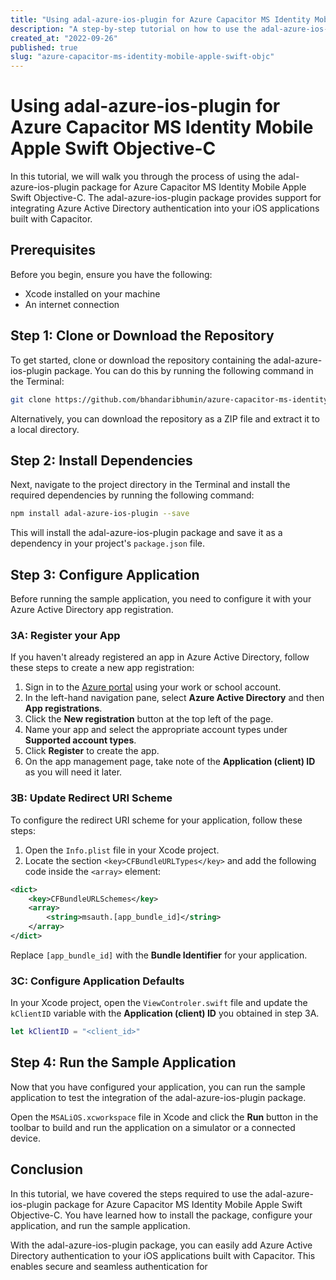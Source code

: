 ```yaml
---
title: "Using adal-azure-ios-plugin for Azure Capacitor MS Identity Mobile Apple Swift Objective-C"
description: "A step-by-step tutorial on how to use the adal-azure-ios-plugin package for Azure Capacitor MS Identity Mobile Apple Swift Objective-C. This tutorial will guide you through the installation process and configuring your application for authentication."
created_at: "2022-09-26"
published: true
slug: "azure-capacitor-ms-identity-mobile-apple-swift-objc"
---
```


# Using adal-azure-ios-plugin for Azure Capacitor MS Identity Mobile Apple Swift Objective-C

In this tutorial, we will walk you through the process of using the adal-azure-ios-plugin package for Azure Capacitor MS Identity Mobile Apple Swift Objective-C. The adal-azure-ios-plugin package provides support for integrating Azure Active Directory authentication into your iOS applications built with Capacitor.

## Prerequisites

Before you begin, ensure you have the following:

- Xcode installed on your machine
- An internet connection

## Step 1: Clone or Download the Repository

To get started, clone or download the repository containing the adal-azure-ios-plugin package. You can do this by running the following command in the Terminal:

```bash
git clone https://github.com/bhandaribhumin/azure-capacitor-ms-identity-mobile-apple-swift-objc
```

Alternatively, you can download the repository as a ZIP file and extract it to a local directory.

## Step 2: Install Dependencies

Next, navigate to the project directory in the Terminal and install the required dependencies by running the following command:

```bash
npm install adal-azure-ios-plugin --save
```

This will install the adal-azure-ios-plugin package and save it as a dependency in your project's `package.json` file.

## Step 3: Configure Application

Before running the sample application, you need to configure it with your Azure Active Directory app registration.

### 3A: Register your App

If you haven't already registered an app in Azure Active Directory, follow these steps to create a new app registration:

1. Sign in to the [Azure portal](https://portal.azure.com) using your work or school account.
2. In the left-hand navigation pane, select **Azure Active Directory** and then **App registrations**.
3. Click the **New registration** button at the top left of the page.
4. Name your app and select the appropriate account types under **Supported account types**.
5. Click **Register** to create the app.
6. On the app management page, take note of the **Application (client) ID** as you will need it later.

### 3B: Update Redirect URI Scheme

To configure the redirect URI scheme for your application, follow these steps:

1. Open the `Info.plist` file in your Xcode project.
2. Locate the section `<key>CFBundleURLTypes</key>` and add the following code inside the `<array>` element:

```xml
<dict>
    <key>CFBundleURLSchemes</key>
    <array>
        <string>msauth.[app_bundle_id]</string>
    </array>
</dict>
```

Replace `[app_bundle_id]` with the **Bundle Identifier** for your application.

### 3C: Configure Application Defaults

In your Xcode project, open the `ViewControler.swift` file and update the `kClientID` variable with the **Application (client) ID** you obtained in step 3A.

```swift
let kClientID = "<client_id>"
```

## Step 4: Run the Sample Application

Now that you have configured your application, you can run the sample application to test the integration of the adal-azure-ios-plugin package.

Open the `MSALiOS.xcworkspace` file in Xcode and click the **Run** button in the toolbar to build and run the application on a simulator or a connected device.

## Conclusion

In this tutorial, we have covered the steps required to use the adal-azure-ios-plugin package for Azure Capacitor MS Identity Mobile Apple Swift Objective-C. You have learned how to install the package, configure your application, and run the sample application.

With the adal-azure-ios-plugin package, you can easily add Azure Active Directory authentication to your iOS applications built with Capacitor. This enables secure and seamless authentication for
